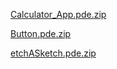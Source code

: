 [Calculator_App.pde.zip](https://github.com/user-attachments/files/17649926/Calculator_App.pde.zip)

[Button.pde.zip](https://github.com/user-attachments/files/17649936/Button.pde.zip)

[etchASketch.pde.zip](https://github.com/user-attachments/files/17650185/etchASketch.pde.zip)
